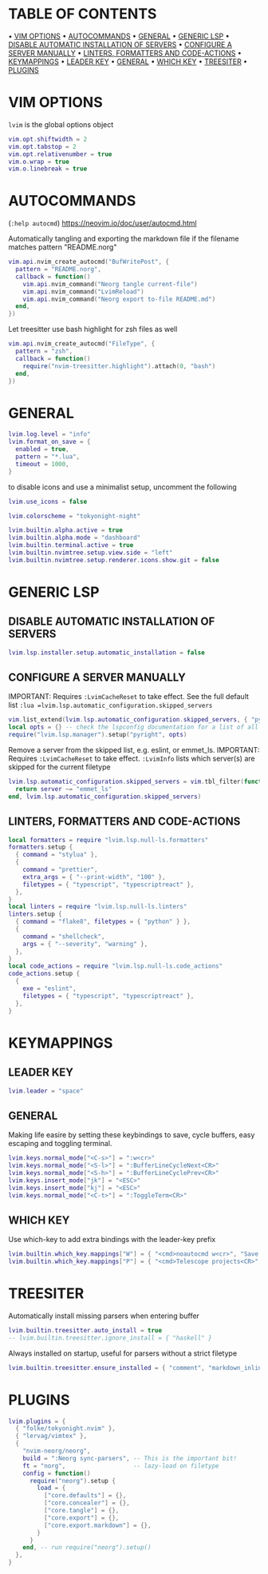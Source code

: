 



# TABLE OF CONTENTS

• [VIM OPTIONS](#vim-options)
• [AUTOCOMMANDS](#autocommands)
• [GENERAL](#general)
• [GENERIC LSP](#generic-lsp)
• [DISABLE AUTOMATIC INSTALLATION OF SERVERS](#disable-automatic-installation-of-servers)
• [CONFIGURE A SERVER MANUALLY](#configure-a-server-manually)
• [LINTERS, FORMATTERS AND CODE-ACTIONS](#linters-formatters-and-code-actions)
• [KEYMAPPINGS](#keymappings)
• [LEADER KEY](#leader-key)
• [GENERAL](#general)
• [WHICH KEY](#which-key)
• [TREESITER](#treesiter)
• [PLUGINS](#plugins)


# VIM OPTIONS

`lvim` is the global options object
```lua
vim.opt.shiftwidth = 2
vim.opt.tabstop = 2
vim.opt.relativenumber = true
vim.o.wrap = true
vim.o.linebreak = true
```



# AUTOCOMMANDS

(`:help autocmd`) https://neovim.io/doc/user/autocmd.html

Automatically tangling and exporting the markdown file if the filename matches pattern "README.norg"
```lua
vim.api.nvim_create_autocmd("BufWritePost", {
  pattern = "README.norg",
  callback = function()
    vim.api.nvim_command("Neorg tangle current-file")
    vim.api.nvim_command("LvimReload")
    vim.api.nvim_command("Neorg export to-file README.md")
  end,
})
```

Let treesitter use bash highlight for zsh files as well
```lua
vim.api.nvim_create_autocmd("FileType", {
  pattern = "zsh",
  callback = function()
    require("nvim-treesitter.highlight").attach(0, "bash")
  end,
})
```


# GENERAL

```lua
lvim.log.level = "info"
lvim.format_on_save = {
  enabled = true,
  pattern = "*.lua",
  timeout = 1000,
}
```

to disable icons and use a minimalist setup, uncomment the following
``` lua
lvim.use_icons = false
```

```lua
lvim.colorscheme = "tokyonight-night"

lvim.builtin.alpha.active = true
lvim.builtin.alpha.mode = "dashboard"
lvim.builtin.terminal.active = true
lvim.builtin.nvimtree.setup.view.side = "left"
lvim.builtin.nvimtree.setup.renderer.icons.show.git = false
```


# GENERIC LSP

## DISABLE AUTOMATIC INSTALLATION OF SERVERS


``` lua
lvim.lsp.installer.setup.automatic_installation = false
```


## CONFIGURE A SERVER MANUALLY

IMPORTANT: Requires `:LvimCacheReset` to take effect. See the full default list `:lua =lvim.lsp.automatic_configuration.skipped_servers`

``` lua
vim.list_extend(lvim.lsp.automatic_configuration.skipped_servers, { "pyright" })
local opts = {} -- check the lspconfig documentation for a list of all possible options
require("lvim.lsp.manager").setup("pyright", opts)
```

Remove a server from the skipped list, e.g. eslint, or emmet_ls. IMPORTANT: Requires `:LvimCacheReset` to take effect. `:LvimInfo` lists which server(s) are skipped for the current filetype

``` lua
lvim.lsp.automatic_configuration.skipped_servers = vim.tbl_filter(function(server)
  return server ~= "emmet_ls"
end, lvim.lsp.automatic_configuration.skipped_servers)
```


## LINTERS, FORMATTERS AND CODE-ACTIONS


``` lua
local formatters = require "lvim.lsp.null-ls.formatters"
formatters.setup {
  { command = "stylua" },
  {
    command = "prettier",
    extra_args = { "--print-width", "100" },
    filetypes = { "typescript", "typescriptreact" },
  },
}
local linters = require "lvim.lsp.null-ls.linters"
linters.setup {
  { command = "flake8", filetypes = { "python" } },
  {
    command = "shellcheck",
    args = { "--severity", "warning" },
  },
}
local code_actions = require "lvim.lsp.null-ls.code_actions"
code_actions.setup {
  {
    exe = "eslint",
    filetypes = { "typescript", "typescriptreact" },
  },
}
```


# KEYMAPPINGS

## LEADER KEY

```lua
lvim.leader = "space"
```


## GENERAL

Making life easire by setting these keybindings to save, cycle buffers, easy escaping and toggling terminal.

```lua
lvim.keys.normal_mode["<C-s>"] = ":w<cr>"
lvim.keys.normal_mode["<S-l>"] = ":BufferLineCycleNext<CR>"
lvim.keys.normal_mode["<S-h>"] = ":BufferLineCyclePrev<CR>"
lvim.keys.insert_mode["jk"] = "<ESC>"
lvim.keys.insert_mode["kj"] = "<ESC>"
lvim.keys.normal_mode["<C-t>"] = ":ToggleTerm<CR>"
```


## WHICH KEY

Use which-key to add extra bindings with the leader-key prefix

``` lua
lvim.builtin.which_key.mappings["W"] = { "<cmd>noautocmd w<cr>", "Save without formatting" }
lvim.builtin.which_key.mappings["P"] = { "<cmd>Telescope projects<CR>", "Projects" }
```


# TREESITER

Automatically install missing parsers when entering buffer
```lua
lvim.builtin.treesitter.auto_install = true
-- lvim.builtin.treesitter.ignore_install = { "haskell" }
```

Always installed on startup, useful for parsers without a strict filetype
``` lua
lvim.builtin.treesitter.ensure_installed = { "comment", "markdown_inline", "regex" }
```


# PLUGINS

```lua
lvim.plugins = {
  { "folke/tokyonight.nvim" },
  { "lervag/vimtex" },
  {
    "nvim-neorg/neorg",
    build = ":Neorg sync-parsers", -- This is the important bit!
    ft = "norg",                   -- lazy-load on filetype
    config = function()
      require("neorg").setup {
        load = {
          ["core.defaults"] = {},
          ["core.concealer"] = {},
          ["core.tangle"] = {},
          ["core.export"] = {},
          ["core.export.markdown"] = {},
        }
      }
    end, -- run require("neorg").setup()
  },
}
```
